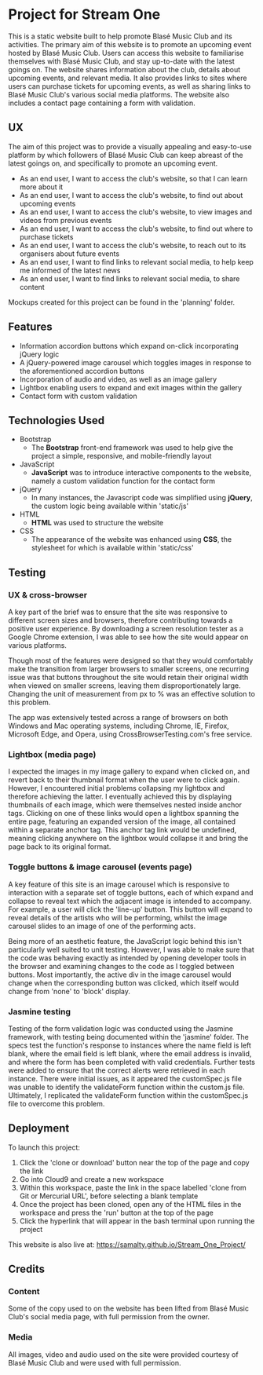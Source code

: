 # Project for Stream One

This is a static website built to help promote Blasé Music Club and its activities. The primary aim of this website is to 
promote an upcoming event hosted by Blasé Music Club. Users can access this website to familiarise themselves with Blasé 
Music Club, and stay up-to-date with the latest goings on. The website shares information about the club, details about 
upcoming events, and relevant media. It also provides links to sites where users can purchase tickets for upcoming events, 
as well as sharing links to Blasé Music Club's various social media platforms. The website also includes a contact page 
containing a form with validation.

## UX

The aim of this project was to provide a visually appealing and easy-to-use platform by which followers of Blasé Music 
Club can keep abreast of the latest goings on, and specifically to promote an upcoming event.

- As an end user, I want to access the club's website, so that I can learn more about it
- As an end user, I want to access the club's website, to find out about upcoming events
- As an end user, I want to access the club's website, to view images and videos from previous events
- As an end user, I want to access the club's website, to find out where to purchase tickets
- As an end user, I want to access the club's website, to reach out to its organisers about future events
- As an end user, I want to find links to relevant social media, to help keep me informed of the latest news
- As an end user, I want to find links to relevant social media, to share content

Mockups created for this project can be found in the 'planning' folder.

## Features

- Information accordion buttons which expand on-click incorporating jQuery logic
- A jQuery-powered image carousel which toggles images in response to the aforementioned accordion buttons
- Incorporation of audio and video, as well as an image gallery
- Lightbox enabling users to expand and exit images within the gallery
- Contact form with custom validation

## Technologies Used

- Bootstrap
	- The **Bootstrap** front-end framework was used to help give the project a simple, responsive, and mobile-friendly layout
- JavaScript
	- **JavaScript** was to introduce interactive components to the website, namely a custom validation function for the contact form
- jQuery
	- In many instances, the Javascript code was simplified using **jQuery**, the custom logic being available within 'static/js' 
- HTML
    - **HTML** was used to structure the website
- CSS
    - The appearance of the website was enhanced using **CSS**, the stylesheet for which is available within 'static/css'

## Testing

### UX & cross-browser

A key part of the brief was to ensure that the site was responsive to different screen sizes and browsers, therefore 
contributing towards a positive user experience. By downloading a screen resolution tester as a Google Chrome extension, 
I was able to see how the site would appear on various platforms.

Though most of the features were designed so that they would comfortably make the transition from larger browsers to smaller 
screens, one recurring issue was that buttons throughout the site would retain their original width when viewed on smaller 
screens, leaving them disproportionately large. Changing the unit of measurement from px to % was an effective solution to 
this problem.

The app was extensively tested across a range of browsers on both Windows and Mac operating systems, including Chrome, IE, 
Firefox, Microsoft Edge, and Opera, using CrossBrowserTesting.com's free service.

### Lightbox (media page)

I expected the images in my image gallery to expand when clicked on, and revert back to their thumbnail format when the user 
were to click again. However, I encountered initial problems collapsing my lightbox and therefore achieving the latter. I 
eventually achieved this by displaying thumbnails of each image, which were themselves nested inside anchor tags. Clicking on 
one of these links would open a lightbox spanning the entire page, featuring an expanded version of the image, all contained 
within a separate anchor tag. This anchor tag link would be undefined, meaning clicking anywhere on the lightbox would collapse 
it and bring the page back to its original format.

### Toggle buttons & image carousel (events page)

A key feature of this site is an image carousel which is responsive to interaction with a separate set of toggle buttons, each 
of which expand and collapse to reveal text which the adjacent image is intended to accompany. For example, a user will click the 
'line-up' button. This button will expand to reveal details of the artists who will be performing, whilst the image carousel slides 
to an image of one of the performing acts. 

Being more of an aesthetic feature, the JavaScript logic behind this isn't particularly well suited to unit testing. However, I was 
able to make sure that the code was behaving exactly as intended by opening developer tools in the browser and examining changes to 
the code as I toggled between buttons. Most importantly, the active div in the image carousel would change when the corresponding 
button was clicked, which itself would change from 'none' to 'block' display.

### Jasmine testing

Testing of the form validation logic was conducted using the Jasmine framework, with testing being documented within the 'jasmine' 
folder. The specs test the function's response to instances where the name field is left blank, where the email field is left blank, 
where the email address is invalid, and where the form has been completed with valid credentials. Further tests were added to ensure 
that the correct alerts were retrieved in each instance. There were initial issues, as it appeared the customSpec.js file was unable 
to identify the validateForm function within the custom.js file. Ultimately, I replicated the validateForm function within the 
customSpec.js file to overcome this problem. 

## Deployment

To launch this project:

1. Click the 'clone or download' button near the top of the page and copy the link
2. Go into Cloud9 and create a new workspace
3. Within this workspace, paste the link in the space labelled 'clone from Git or Mercurial URL', before selecting a blank template
4. Once the project has been cloned, open any of the HTML files in the workspace and press the 'run' button at the top of the page
5. Click the hyperlink that will appear in the bash terminal upon running the project

This website is also live at: https://samalty.github.io/Stream_One_Project/

## Credits

### Content

Some of the copy used to on the website has been lifted from Blasé Music Club's social media page, with full permission from the owner.

### Media

All images, video and audio used on the site were provided courtesy of Blasé Music Club and were used with full permission.